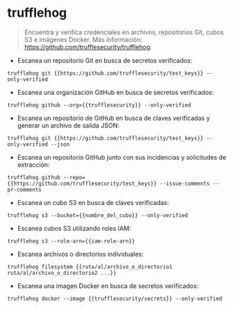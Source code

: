 # trufflehog

> Encuentra y verifica credenciales en archivos, repositorios Git, cubos S3 e imágenes Docker.
> Más información: <https://github.com/trufflesecurity/trufflehog>.

- Escanea un repositorio Git en busca de secretos verificados:

`trufflehog git {{https://github.com/trufflesecurity/test_keys}} --only-verified`

- Escanea una organización GitHub en busca de secretos verificados:

`trufflehog github --org={{trufflesecurity}} --only-verified`

- Escanea un repositorio de GitHub en busca de claves verificadas y generar un archivo de salida JSON:

`trufflehog git {{https://github.com/trufflesecurity/test_keys}} --only-verified --json`

- Escanea un repositorio GitHub junto con sus incidencias y solicitudes de extracción:

`trufflehog github --repo={{https://github.com/trufflesecurity/test_keys}} --issue-comments --pr-comments`

- Escanea un cubo S3 en busca de claves verificadas:

`trufflehog s3 --bucket={{nombre_del_cubo}} --only-verified`

- Escanea cubos S3 utilizando roles IAM:

`trufflehog s3 --role-arn={{iam-role-arn}}`

- Escanea archivos o directorios individuales:

`trufflehog filesystem {{ruta/al/archivo_o_directorio1 ruta/al/archivo_o_directorio2 ...}}`

- Escanea una imagen Docker en busca de secretos verificados:

`trufflehog docker --image {{trufflesecurity/secrets}} --only-verified`
